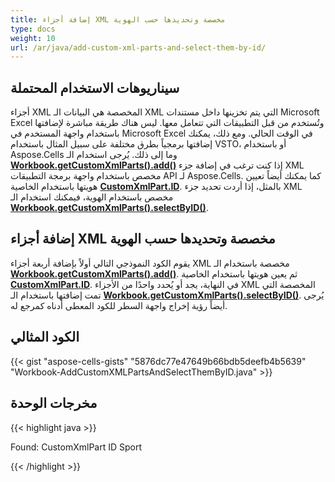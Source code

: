 ```yaml
---
title: إضافة أجزاء XML مخصصة وتحديدها حسب الهوية
type: docs
weight: 10
url: /ar/java/add-custom-xml-parts-and-select-them-by-id/
---
```


## **سيناريوهات الاستخدام المحتملة**

أجزاء XML المخصصة هي البيانات الـ XML التي يتم تخزينها داخل مستندات Microsoft Excel وتُستخدم من قبل التطبيقات التي تتعامل معها. ليس هناك طريقة مباشرة لإضافتها باستخدام واجهة المستخدم في Microsoft Excel في الوقت الحالي. ومع ذلك، يمكنك إضافتها برمجياً بطرق مختلفة على سبيل المثال باستخدام VSTO، أو باستخدام Aspose.Cells وما إلى ذلك. يُرجى استخدام الـ [**Workbook.getCustomXmlParts().add()**](https://reference.aspose.com/cells/java/com.aspose.cells/customxmlpartcollection#add(java.lang.Object)) إذا كنت ترغب في إضافة جزء XML مخصص باستخدام واجهة برمجة التطبيقات API لـ Aspose.Cells. كما يمكنك أيضاً تعيين هويتها باستخدام الخاصية [**CustomXmlPart.ID**](https://reference.aspose.com/cells/java/com.aspose.cells/customxmlpart#ID). بالمثل، إذا أردت تحديد جزء XML مخصص باستخدام الهوية، فيمكنك استخدام الـ [**Workbook.getCustomXmlParts().selectByID()**](https://reference.aspose.com/cells/java/com.aspose.cells/customxmlpartcollection#selectByID(java.lang.String)).

## **إضافة أجزاء XML مخصصة وتحديدها حسب الهوية**

يقوم الكود النموذجي التالي أولاً بإضافة أربعة أجزاء XML مخصصة باستخدام الـ [**Workbook.getCustomXmlParts().add()**](https://reference.aspose.com/cells/java/com.aspose.cells/customxmlpartcollection#add(java.lang.Object)). ثم يعين هويتها باستخدام الخاصية [**CustomXmlPart.ID**](https://reference.aspose.com/cells/java/com.aspose.cells/customxmlpart#ID). في النهاية، يجد أو يُحدد واحدًا من الأجزاء XML المخصصة التي تمت إضافتها باستخدام الـ [**Workbook.getCustomXmlParts().selectByID()**](https://reference.aspose.com/cells/java/com.aspose.cells/customxmlpartcollection#selectByID(java.lang.String)). يُرجى أيضاً رؤية إخراج واجهة السطر للكود المعطى أدناه كمرجع له.

## **الكود المثالي**

{{< gist "aspose-cells-gists" "5876dc77e47649b66bdb5deefb4b5639" "Workbook-AddCustomXMLPartsAndSelectThemByID.java" >}}

## **مخرجات الوحدة**

{{< highlight java >}}

Found: CustomXmlPart ID Sport

{{< /highlight >}}
